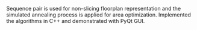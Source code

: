 Sequence pair is used for non-slicing floorplan representation and the simulated annealing process is applied for area optimization. Implemented the algorithms in C++ and demonstrated with PyQt GUI.

